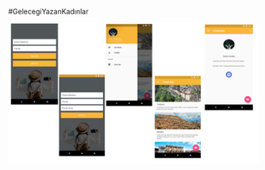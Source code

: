 #GelecegiYazanKadınlar

![Infographic](https://github.com/MelihDemircan/gyk-eskisehir/blob/master/20-21%20Nisan/resim.png)
